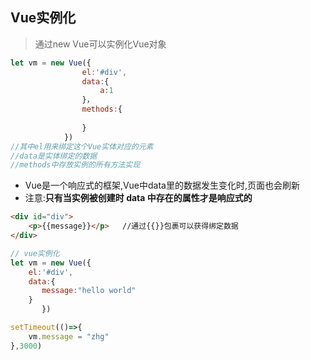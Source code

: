 ## Vue实例化
> 通过new Vue可以实例化Vue对象
```js
let vm = new Vue({
				el:'#div',
				data:{
					a:1
				}，
				methods:{
						
				}
			})
//其中el用来绑定这个Vue实体对应的元素
//data是实体绑定的数据
//methods中存放实例的所有方法实现
```
- Vue是一个响应式的框架,Vue中data里的数据发生变化时,页面也会刷新
- 注意:**只有当实例被创建时 data 中存在的属性才是响应式的**
```html
<div id="div">
	<p>{{message}}</p>   //通过{{}}包裹可以获得绑定数据
</div>
```
```js
// vue实例化
let vm = new Vue({
    el:'#div',
    data:{
       message:"hello world"
    }
       })

setTimeout(()=>{
	vm.message = "zhg"
},3000)
```



